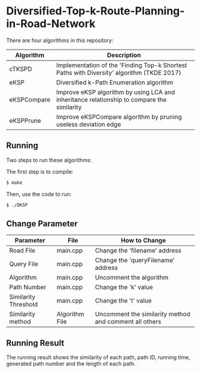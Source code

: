 # Diversified-Top-k-Route-Planning-in-Road-Network

There are four algorithms in this repository:

| Algorithm | Description|
| ------ | ------ |
| cTKSPD | Implementation of the 'Finding Top-k Shortest Paths with Diversity' algorithm (TKDE 2017)|
| eKSP | Diversified k-Path Enumeration algorithm |
| eKSPCompare | Improve eKSP algorithm by using LCA and inheritance relationship to compare the similarity|
| eKSPPrune | Improve eKSPCompare algorithm by pruning useless deviation edge |

## Running

Two steps to run these algorithms:

The first step is to compile: 

```sh
$ make
```

Then, use the code to run:

```sh
$ ./DKSP
```

## Change Parameter
| Parameter | File | How to Change |
| ------ | ------ | ------ |
| Road File | main.cpp | Change the 'filename' address |
| Query File | main.cpp | Change the 'queryFilename' address |
| Algorithm | main.cpp | Uncomment the algorithm |
| Path Number | main.cpp | Change the 'k' value |
| Similarity Threshold | main.cpp | Change the 't' value |
| Similarity method | Algorithm File | Uncomment the similarity method and comment all others|

## Running Result

The running result shows the similarity of each path, path ID, running time, generated path number and the length of each path.
